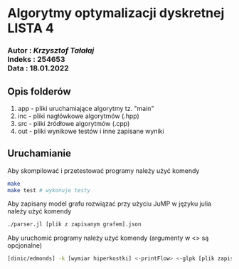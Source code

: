 # Algorytmy optymalizacji dyskretnej<br>LISTA 4

### Autor : _Krzysztof Tałałaj_<br>Indeks : 254653<br>Data : 18.01.2022

## Opis folderów

1. app - pliki uruchamiające algorytmy tz. "main"
2. inc - pliki nagłówkowe algorytmów (.hpp)
3. src - pliki źródłowe algorytmów (.cpp)
4. out - pliki wynikowe testów i inne zapisane wyniki

## Uruchamianie

Aby skompilować i przetestować programy należy użyć komendy

```bash
make
make test # wykonuje testy
```

Aby zapisany model grafu rozwiązać przy użyciu JuMP w języku julia należy użyć komendy

```bash
./parser.jl [plik z zapisanym grafem].json
```

Aby uruchomić programy należy użyć komendy (argumenty w <> są opcjonalne)

```bash
[dinic/edmonds] -k [wymiar hiperkostki] <-printFlow> <-glpk [plik zapisowy].json>
```
